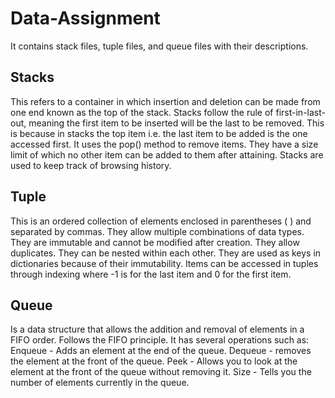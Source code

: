 # Data-Assignment
It contains  stack files, tuple files, and queue files with their descriptions.

## Stacks
This refers to a container in which insertion and deletion can be made from one end known as the top of the stack.
Stacks follow the rule of first-in-last-out, meaning the first item to be inserted will be the last to be removed. This is because in stacks the top item i.e. the last item to be added is the one accessed first.
It uses the pop() method to remove items.
They have a size limit of which no other item can be added to them after attaining.
Stacks are used to keep track of browsing history.

## Tuple
This is an ordered collection of elements enclosed in parentheses ( ) and separated by commas.
They allow multiple combinations of data types.
They are immutable and cannot be modified after creation.
They allow duplicates.
They can be nested within each other.
They are used as keys in dictionaries because of their immutability.
Items can be accessed in tuples through indexing where -1 is for the last item and 0 for the first item.

## Queue
Is a data structure that allows the addition and removal of elements in a FIFO order.
Follows the FIFO principle.
It has several operations such as:
Enqueue - Adds an element at the end of the queue.
Dequeue - removes the element at the front of the queue.
Peek - Allows you to look at the element at the front of the queue without removing it.
Size - Tells you the number of elements currently in the queue.


